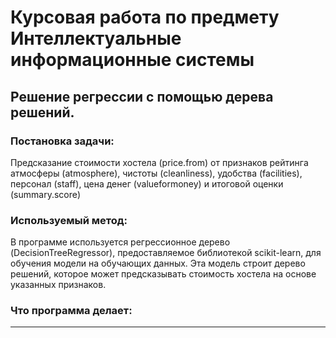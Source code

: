 # Курсовая работа по предмету Интеллектуальные информационные системы
## Решение регрессии с помощью дерева решений.
### Постановка задачи:

Предсказание стоимости хостела (price.from) от признаков рейтинга атмосферы (atmosphere), чистоты (cleanliness),
удобства (facilities), персонал (staff), цена денег (valueformoney) и итоговой оценки (summary.score)

### Используемый метод:

В программе используется регрессионное дерево (DecisionTreeRegressor), предоставляемое библиотекой scikit-learn, для
обучения модели на обучающих данных. Эта модель строит дерево решений, которое может предсказывать стоимость хостела
на основе указанных признаков.

### Что программа делает:



---

